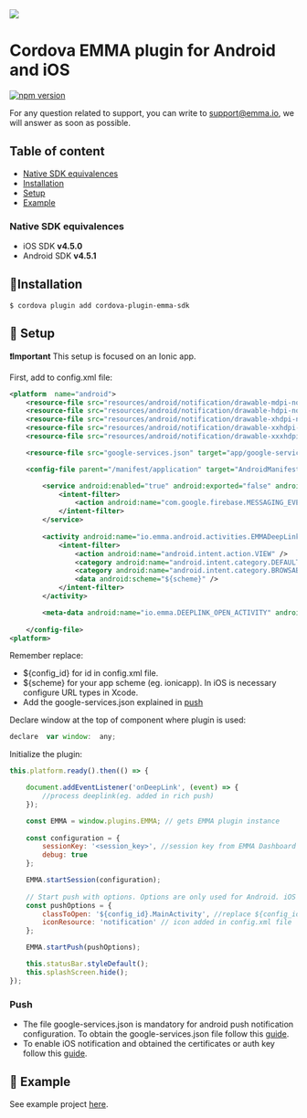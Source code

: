 <img src="https://emma.io/blog/wp-content/uploads/2016/09/Logotipo-EMMA-Small.png">

# Cordova EMMA plugin for Android and iOS

[![npm version](https://badge.fury.io/js/cordova-plugin-emma-sdk.svg)](https://badge.fury.io/js/cordova-plugin-emma-sdk)

For any question related to support, you can write to support@emma.io, we will answer as soon as possible.

## Table of content

- [Native SDK equivalences](#native-sdk-equivalences)
- [Installation](#installation)
- [Setup](#setup)
- [Example](#example)  

### <a id="native-sdk-equivalences"> Native SDK equivalences

- iOS SDK **v4.5.0**
- Android SDK **v4.5.1**


## <a id="installation">📲Installation

```
$ cordova plugin add cordova-plugin-emma-sdk
```

## <a id="setup"> 🚀 Setup
**❗️Important**
This setup is focused on an Ionic app.

First, add to config.xml file:
```xml
<platform  name="android">
	<resource-file src="resources/android/notification/drawable-mdpi-notification.png" target="app/src/main/res/drawable-mdpi/notification.png" />
	<resource-file src="resources/android/notification/drawable-hdpi-notification.png" target="app/src/main/res/drawable-hdpi/notification.png" />
	<resource-file src="resources/android/notification/drawable-xhdpi-notification.png" target="app/src/main/res/drawable-xhdpi/notification.png" />
	<resource-file src="resources/android/notification/drawable-xxhdpi-notification.png" target="app/src/main/res/drawable-xxhdpi/notification.png" />
	<resource-file src="resources/android/notification/drawable-xxxhdpi-notification.png" target="app/src/main/res/drawable-xxxhdpi/notification.png" />

	<resource-file src="google-services.json" target="app/google-services.json" />

	<config-file parent="/manifest/application" target="AndroidManifest.xml" xmlns:android="http://schemas.android.com/apk/res/android">

		<service android:enabled="true" android:exported="false" android:name="io.emma.android.push.EMMAFcmMessagingService">
			<intent-filter>
				<action android:name="com.google.firebase.MESSAGING_EVENT" />
			</intent-filter>
		</service>
		
		<activity android:name="io.emma.android.activities.EMMADeepLinkActivity" android:noHistory="true" android:theme="@android:style/Theme.NoDisplay">
			<intent-filter>
				<action android:name="android.intent.action.VIEW" />
				<category android:name="android.intent.category.DEFAULT" />
				<category android:name="android.intent.category.BROWSABLE" />
				<data android:scheme="${scheme}" />
			</intent-filter>
		</activity>

		<meta-data android:name="io.emma.DEEPLINK_OPEN_ACTIVITY" android:value="${config_id}.MainActivity" />
	
	</config-file>
<platform>
```
Remember replace:
* ${config_id} for id in config.xml file.
* ${scheme} for your app scheme (eg. ionicapp). In iOS is necessary configure URL types in Xcode.
* Add the google-services.json explained in [push](#push)

Declare window at the top of component where plugin is used:
```javascript
declare  var window:  any;
```
Initialize the plugin:
```javascript
this.platform.ready().then(() => {

	document.addEventListener('onDeepLink', (event) => {
		//process deeplink(eg. added in rich push)
	});

	const EMMA = window.plugins.EMMA; // gets EMMA plugin instance
	
	const configuration = {
		sessionKey: '<session_key>', //session key from EMMA Dashboard
		debug: true
	};

	EMMA.startSession(configuration);
	
	// Start push with options. Options are only used for Android. iOS use default app icon and open default controller
	const pushOptions = {
		classToOpen: '${config_id}.MainActivity', //replace ${config_id} for id in config.xml file
		iconResource: 'notification' // icon added in config.xml file
	};

	EMMA.startPush(pushOptions);

	this.statusBar.styleDefault();
	this.splashScreen.hide();
});
```
### <a id="push"> Push
* The file google-services.json is mandatory for android push notification configuration. To obtain the google-services.json file follow this [guide](https://support.emma.io/hc/en-us/articles/203196802).
* To enable iOS notification and obtained the certificates or auth key follow this [guide](https://support.emma.io/hc/en-us/articles/360016440053-iOS-certificates-for-Push-Notifications).

## <a id="example"> 📱 Example
 See example project [here](https://github.com/EMMADevelopment/EMMAIonicExample/tree/master).

